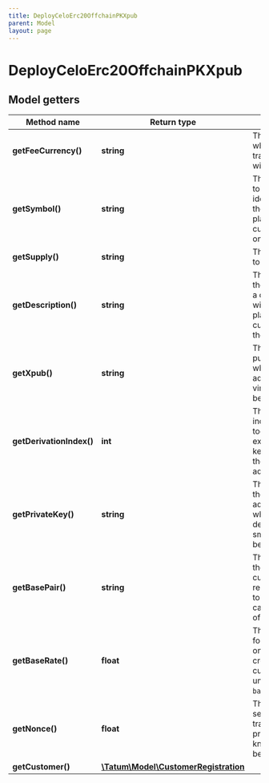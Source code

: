 ```yaml
---
title: DeployCeloErc20OffchainPKXpub
parent: Model
layout: page
---
```


# DeployCeloErc20OffchainPKXpub

## Model getters

Method name | Return type | Description | Notes
------------ | ------------- | ------------- | -------------
**getFeeCurrency()** | **string** | The currency in which the transaction fee will be paid | ex.: `null`
**getSymbol()** | **string** | The name of the token; used as an identifier within the Tatum platform and as a currency symbol on the blockchain | ex.: `MY_TOKEN`
**getSupply()** | **string** | The supply of the token | ex.: `10000000`
**getDescription()** | **string** | The description of the token; used as a description within the Tatum platform and as a currency name on the blockchain | ex.: `My Public Token`
**getXpub()** | **string** | The extended public key from which a deposit address for the virtual account will be generated | ex.: `xpub6EsCk1uU6cJzqvP9CdsTiJwT2rF748YkPnhv5Qo8q44DG7nn2vbyt48YRsNSUYS44jFCW9gwvD9kLQu9AuqXpTpM1c5hgg9PsuBLdeNncid`
**getDerivationIndex()** | **int** | The derivation index to use together with the extended public key to generate the deposit address | ex.: `0`
**getPrivateKey()** | **string** | The private key of the blockchain address from which the fee for deploying the smart contract will be deducted | ex.: `0x05e150c73f1920ec14caa1e0b6aa09940899678051a78542840c2668ce5080c2`
**getBasePair()** | **string** | The base pair for the virtual currency that represents the token; used to calculate the value of a transaction | ex.: `EUR`
**getBaseRate()** | **float** | The exchange rate for the base pair; one unit of the created virtual currency equals 1 unit of <code>basePair</code>*<code>baseRate</code> | ex.: `1` [optional] [default to 1]
**getNonce()** | **float** | The nonce to be set to the transaction; if not present, the last known nonce will be used | ex.: `null` [optional]
**getCustomer()** | [**\Tatum\Model\CustomerRegistration**](../CustomerRegistration) |  | ex.: `null` [optional]

